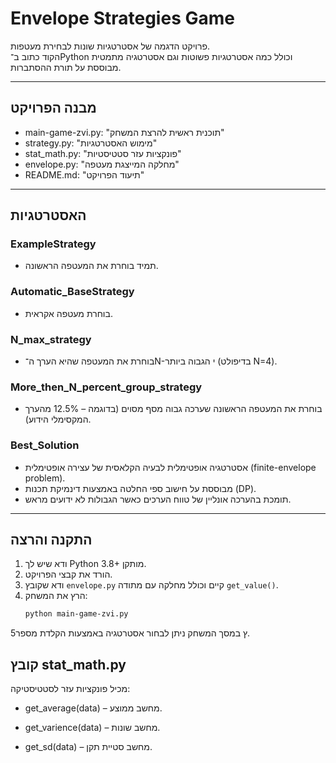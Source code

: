 # Envelope Strategies Game

פרויקט הדגמה של אסטרטגיות שונות לבחירת מעטפות.  
הקוד כתוב ב־Python וכולל כמה אסטרטגיות פשוטות וגם אסטרטגיה מתמטית מבוססת על תורת ההסתברות.

---

##  מבנה הפרויקט
  - main-game-zvi.py: "תוכנית ראשית להרצת המשחק"
  - strategy.py: "מימוש האסטרטגיות"
  - stat_math.py: "פונקציות עזר סטטיסטיות"
  - envelope.py: "מחלקה המייצגת מעטפה"
  - README.md: "תיעוד הפרויקט"



---

##  האסטרטגיות

### ExampleStrategy
- תמיד בוחרת את המעטפה הראשונה.

### Automatic_BaseStrategy
- בוחרת מעטפה אקראית.

### N_max_strategy
- בוחרת את המעטפה שהיא הערך ה־N-י הגבוה ביותר (בדיפולט N=4).

### More_then_N_percent_group_strategy
- בוחרת את המעטפה הראשונה שערכה גבוה מסף מסוים (בדוגמה – 12.5% מהערך המקסימלי הידוע).

### Best_Solution
- אסטרטגיה אופטימלית לבעיה הקלאסית של עצירה אופטימלית (finite-envelope problem).
- מבוססת על חישוב ספי החלטה באמצעות דינמיקת תכנות (DP).
- תומכת בהערכה אונליין של טווח הערכים כאשר הגבולות לא ידועים מראש.

---

##  התקנה והרצה

1. ודא שיש לך Python 3.8+ מותקן.
2. הורד את קבצי הפרויקט.
3. ודא שקובץ `envelope.py` קיים וכולל מחלקה עם מתודה `get_value()`.
4. הרץ את המשחק:
   ```bash
   python main-game-zvi.py
5ץ במסך המשחק ניתן לבחור אסטרטגיה באמצעות הקלדת מספר.

##  קובץ stat_math.py

מכיל פונקציות עזר לסטטיסטיקה:

- get_average(data) – מחשב ממוצע.

- get_varience(data) – מחשב שונות.

- get_sd(data) – מחשב סטיית תקן.

  
